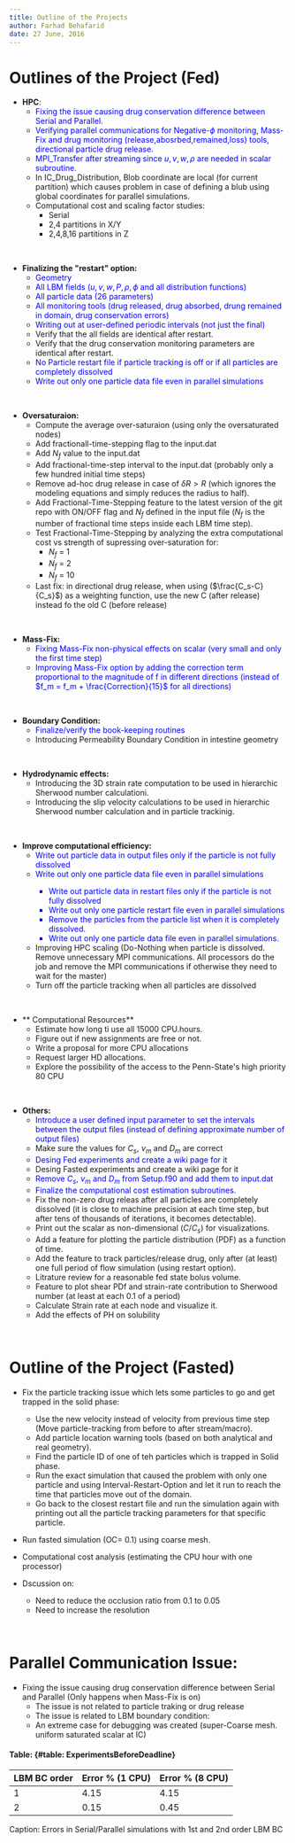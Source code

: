 ```yaml
---
title: Outline of the Projects
author: Farhad Behafarid
date: 27 June, 2016
---
```


# Outlines of the Project (Fed)

* **HPC**:
	* <span style="color:blue"> Fixing the issue causing drug conservation difference between Serial and Parallel.
	* <span style="color:blue"> Verifying parallel communications for Negative-$\phi$ monitoring, Mass-Fix and drug monitoring (release,abosrbed,remained,loss) tools, directional particle drug release.
	* <span style="color:blue"> MPI_Transfer after streaming since $u, v, w, \rho$ are needed in scalar subroutine.
	* In IC_Drug_Distribution, Blob coordinate are local (for current partition)  which causes problem in case of defining a  blub using global coordinates for parallel simulations.
	* Computational cost and scaling factor studies:
		* Serial
		* 2,4 partitions in X/Y 
		* 2,4,8,16 partitions in Z

&nbsp;


* **Finalizing the "restart" option:**
	* <span style="color:blue"> Geometry
	* <span style="color:blue"> All LBM fields ($u, v, w, P, \rho, \phi$ and all distribution functions)
	* <span style="color:blue"> All particle data (26 parameters)
	* <span style="color:blue"> All monitoring tools (drug released, drug absorbed, drung remained in domain, drug conservation errors)
	* <span style="color:blue"> Writing out at user-defined periodic intervals (not just the final)
	* Verify that the all fields are identical after restart.
	* Verify that the drug conservation monitoring parameters are identical after restart.
	* <span style="color:blue"> No Particle restart file if particle tracking is off or if all particles are completely dissolved
	* <span style="color:blue"> Write out only one particle data file even in parallel simulations

&nbsp;

* **Oversaturaion:**
	* Compute the average over-saturaion (using only the oversaturated nodes)
	* Add fractionall-time-stepping flag to the input.dat
	* Add $N_f$ value to the input.dat
	* Add fractional-time-step interval to the input.dat (probably only a few hundred initial time steps)	
	* Remove ad-hoc drug release in case of  $\delta R > R$ (which ignores the modeling equations and simply reduces the radius to half).
	* Add Fractional-Time-Stepping feature to the latest version of the git repo with ON/OFF flag and $N_f$ defined in the input file ($N_f$ is the number of fractional time steps inside each LBM time step).
	* Test Fractional-Time-Stepping by analyzing the extra computational cost vs strength of supressing over-saturation for:
		* $N_f$ = 1
		* $N_f$ = 2
		* $N_f$ = 10
	* Last fix: in directional drug release, when using ($\frac{C_s-C}{C_s}$) as a weighting function, use the new C (after release) instead fo the old C (before release)

&nbsp;

* **Mass-Fix:**
	* <span style="color:blue"> Fixing Mass-Fix non-physical effects on scalar (very small and only the first time step)
	* <span style="color:blue"> Improving Mass-Fix option by adding the correction term proportional to the magnitude of f in different directions (instead of $f_m = f_m + \frac{Correction}{15}$ for all directions)

&nbsp;

* **Boundary Condition:** 
	* <span style="color:blue">  Finalize/verify the book-keeping routines
	* Introducing Permeability Boundary Condition in intestine geometry

&nbsp;

* **Hydrodynamic effects:**
	* Introducing the 3D strain rate computation to be used in hierarchic Sherwood number calculationi.
	* Introducing the slip velocity calculations to be used in hierarchic Sherwood number calculation and in particle trackinig.

&nbsp;

* **Improve computational efficiency:**
	* <span style="color:blue"> Write out particle data in output files only if the particle is not fully dissolved
	* <span style="color:blue"> Write out only one particle data file even in parallel simulations
        * <span style="color:blue"> Write out particle data in restart files only if the particle is not fully dissolved
        * <span style="color:blue"> Write out only one particle restart file even in parallel simulations
        * <span style="color:blue"> Remove the particles from the particle list when it is completely dissolved.
        * <span style="color:blue"> Write out only one particle data file even in parallel simulations.
	* Improving HPC scaling (Do-Nothing when particle is dissolved. Remove unnecessary MPI communications. All processors do the job and remove the MPI communications if otherwise they need to wait for the master)
	* Turn off the particle tracking when all particles are dissolved

&nbsp;

* ** Computational Resources**
	* Estimate how long ti use all 15000 CPU.hours.
	* Figure out if new assignments are free or not.
	* Write a proposal for more CPU allocations
	* Request larger HD allocations.
	* Explore the possibility of the access to the Penn-State's high priority 80 CPU 
	


&nbsp;


* **Others:**
	* <span style="color:blue"> Introduce a user defined input parameter to set the intervals between the output files (instead of defining approximate number of output files)
	* Make sure the values for $C_s$, $\nu_m$ and $D_m$ are correct
	* <span style="color:blue"> Desing Fed experiments and create a wiki page for it
	* Desing Fasted experiments and create a wiki page for it
	* <span style="color:blue"> Remove $C_s$, $\nu_m$ and $D_m$ from Setup.f90 and add them to input.dat
	* <span style="color:blue"> Finalize the computational cost estimation subroutines. 
	* Fix the non-zero drug releas after all particles are completely dissolved (it is close to machine precision at each time step, but after tens of thousands of iterations, it becomes detectable).
	* Print out the scalar as non-dimensional ($C/C_s$) for visualizations.
	* Add a feature for plotting the particle distribution (PDF) as a function of time.
	* Add the feature to track particles/release drug, only after (at least) one full period of flow simulation (using restart option).
	* Litrature review for a reasonable fed state bolus volume.
	* Feature to plot shear PDf and strain-rate contribution to Sherwood number (at least at each 0.1 of a period)
	* Calculate Strain rate at each node and visualize it.
	* Add the effects of PH on solubility

&nbsp;














# Outline of the Project (Fasted)

* Fix the particle tracking issue which lets some particles to go and get trapped in the solid phase:
	* Use the new velocity instead of velocity from previous time step (Move particle-tracking from before to after stream/macro).
	* Add particle location warning tools (based on both analytical and real geometry). 
	* Find the  particle ID of one of teh particles which is trapped in Solid  phase.
	* Run the exact simulation that caused the problem with only one particle and using Interval-Restart-Option and let it run to reach the time that particles move out of the domain.
	* Go back to the closest restart file and run the simulation again with printing out all the particle tracking parameters for that specific particle.

* Run fasted simulation (OC= 0.1) using coarse mesh.

* Computational cost analysis (estimating the CPU hour with one processor)

* Dscussion on:
	* Need to reduce the occlusion ratio from 0.1 to 0.05
	* Need to increase the resolution


&nbsp;






# Parallel Communication Issue:

* Fixing the issue causing drug conservation difference between Serial and Parallel (Only happens when Mass-Fix is on)
	* The issue is not related to particle traking or drug release
	* The issue is related to LBM boundary condition:
	* An extreme case for debugging was created (super-Coarse mesh. uniform saturated scalar at IC)
#### Table:  {#table: ExperimentsBeforeDeadline}

| LBM BC order |Error % (1 CPU) | Error % (8 CPU)|
|--------------|----------------|----------------|
| 1            | 4.15           | 4.15           |
| 2            | 0.15           | 0.45           |

Caption: Errors in Serial/Parallel simulations with 1st and 2nd order LBM BC

